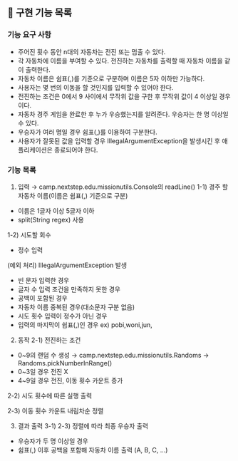 ## 🚀 구현 기능 목록

### 기능 요구 사항
- 주어진 횟수 동안 n대의 자동차는 전진 또는 멈출 수 있다.
- 각 자동차에 이름을 부여할 수 있다. 전진하는 자동차를 출력할 때 자동차 이름을 같이 출력한다.
- 자동차 이름은 쉼표(,)를 기준으로 구분하며 이름은 5자 이하만 가능하다.
- 사용자는 몇 번의 이동을 할 것인지를 입력할 수 있어야 한다.
- 전진하는 조건은 0에서 9 사이에서 무작위 값을 구한 후 무작위 값이 4 이상일 경우이다.
- 자동차 경주 게임을 완료한 후 누가 우승했는지를 알려준다. 우승자는 한 명 이상일 수 있다.
- 우승자가 여러 명일 경우 쉼표(,)를 이용하여 구분한다.
- 사용자가 잘못된 값을 입력할 경우 IllegalArgumentException을 발생시킨 후 애플리케이션은 종료되어야 한다.

### 기능 목록
1. 입력 → camp.nextstep.edu.missionutils.Console의 readLine()
1-1) 경주 할 자동차 이름(이름은 쉼표(,) 기준으로 구분)
- 이름은 1글자 이상 5글자 이하
- split(String regex) 사용

1-2) 시도할 회수
- 정수 입력

(예외 처리) IllegalArgumentException 발생
- 빈 문자 입력한 경우
- 글자 수 입력 조건을 만족하지 못한 경우
- 공백이 포함된 경우
- 자동차 이름 중복된 경우(대소문자 구분 없음)
- 시도 횟수 입력이 정수가 아닌 경우
- 입력의 마지막이 쉼표(,)인 경우 ex) pobi,woni,jun,

2. 동작
2-1) 전진하는 조건
- 0~9의 랜덤 수 생성 → camp.nextstep.edu.missionutils.Randoms -> Randoms.pickNumberInRange()
- 0~3일 경우 전진 X
- 4~9일 경우 전진, 이동 횟수 카운트 증가

2-2) 시도 횟수에 따른 실행 출력

2-3) 이동 횟수 카운트 내림차순 정렬

3. 결과 출력
3-1) 2-3) 정렬에 따라 최종 우승자 출력
- 우승자가 두 명 이상일 경우 
- 쉼표(,) 이후 공백을 포함해 자동차 이름 출력 (A, B, C, ...)